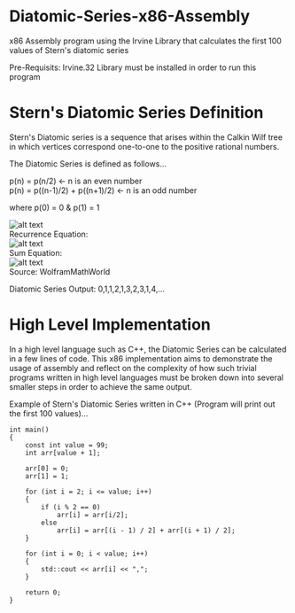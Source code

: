 # Diatomic-Series-x86-Assembly
x86 Assembly program using the Irvine Library that calculates the first 100 values of Stern's diatomic series <br/>

Pre-Requisits: Irvine.32 Library must be installed in order to run this program<br/>

# Stern's Diatomic Series Definition
Stern's Diatomic series is a sequence that arises within the Calkin Wilf tree in which vertices correspond one-to-one to the positive rational numbers.<br/>

The Diatomic Series is defined as follows... <br/>

p(n) = p(n/2)   <- n is an even number<br/>
p(n) = p((n-1)/2) + p((n+1)/2)  <- n is an odd number<br/>

where p(0) = 0 & p(1) = 1<br/>

![alt text](http://mathworld.wolfram.com/images/eps-gif/SternsDiatomicSeries_1000.gif)<br/>
Recurrence Equation: <br/>
![alt text](http://mathworld.wolfram.com/images/equations/SternsDiatomicSeries/NumberedEquation2.gif)<br/>
Sum Equation: <br/>
![alt text](http://mathworld.wolfram.com/images/equations/SternsDiatomicSeries/NumberedEquation3.gif)<br/>
Source: WolframMathWorld<br/>


Diatomic Series Output:  0,1,1,2,1,3,2,3,1,4,...<br/>

# High Level Implementation
In a high level language such as C++, the Diatomic Series can be calculated in a few lines of code.  This x86 implementation aims to demonstrate the usage of assembly and reflect on the complexity of how such trivial programs written in high level languages must be broken down into several smaller steps in order to achieve the same output.<br/>

Example of Stern's Diatomic Series written in C++ (Program will print out the first 100 values)...<br/>

```
int main()
{
	const int value = 99;
	int arr[value + 1];

	arr[0] = 0;
	arr[1] = 1;

	for (int i = 2; i <= value; i++) 
  	{
		if (i % 2 == 0)
			arr[i] = arr[i/2];
		else
			arr[i] = arr[(i - 1) / 2] + arr[(i + 1) / 2];
	}

	for (int i = 0; i < value; i++)
	{
		std::cout << arr[i] << ",";
	}

	return 0;
}
```

